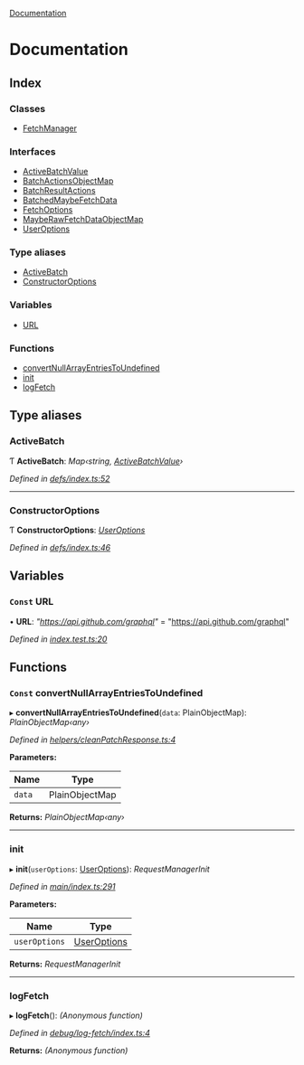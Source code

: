 [Documentation](README.md)

# Documentation

## Index

### Classes

* [FetchManager](classes/fetchmanager.md)

### Interfaces

* [ActiveBatchValue](interfaces/activebatchvalue.md)
* [BatchActionsObjectMap](interfaces/batchactionsobjectmap.md)
* [BatchResultActions](interfaces/batchresultactions.md)
* [BatchedMaybeFetchData](interfaces/batchedmaybefetchdata.md)
* [FetchOptions](interfaces/fetchoptions.md)
* [MaybeRawFetchDataObjectMap](interfaces/mayberawfetchdataobjectmap.md)
* [UserOptions](interfaces/useroptions.md)

### Type aliases

* [ActiveBatch](README.md#activebatch)
* [ConstructorOptions](README.md#constructoroptions)

### Variables

* [URL](README.md#const-url)

### Functions

* [convertNullArrayEntriesToUndefined](README.md#const-convertnullarrayentriestoundefined)
* [init](README.md#init)
* [logFetch](README.md#logfetch)

## Type aliases

###  ActiveBatch

Ƭ **ActiveBatch**: *Map‹string, [ActiveBatchValue](interfaces/activebatchvalue.md)›*

*Defined in [defs/index.ts:52](https://github.com/badbatch/graphql-box/blob/6465c5cc/packages/fetch-manager/src/defs/index.ts#L52)*

___

###  ConstructorOptions

Ƭ **ConstructorOptions**: *[UserOptions](interfaces/useroptions.md)*

*Defined in [defs/index.ts:46](https://github.com/badbatch/graphql-box/blob/6465c5cc/packages/fetch-manager/src/defs/index.ts#L46)*

## Variables

### `Const` URL

• **URL**: *"https://api.github.com/graphql"* = "https://api.github.com/graphql"

*Defined in [index.test.ts:20](https://github.com/badbatch/graphql-box/blob/6465c5cc/packages/fetch-manager/src/index.test.ts#L20)*

## Functions

### `Const` convertNullArrayEntriesToUndefined

▸ **convertNullArrayEntriesToUndefined**(`data`: PlainObjectMap): *PlainObjectMap‹any›*

*Defined in [helpers/cleanPatchResponse.ts:4](https://github.com/badbatch/graphql-box/blob/6465c5cc/packages/fetch-manager/src/helpers/cleanPatchResponse.ts#L4)*

**Parameters:**

Name | Type |
------ | ------ |
`data` | PlainObjectMap |

**Returns:** *PlainObjectMap‹any›*

___

###  init

▸ **init**(`userOptions`: [UserOptions](interfaces/useroptions.md)): *RequestManagerInit*

*Defined in [main/index.ts:291](https://github.com/badbatch/graphql-box/blob/6465c5cc/packages/fetch-manager/src/main/index.ts#L291)*

**Parameters:**

Name | Type |
------ | ------ |
`userOptions` | [UserOptions](interfaces/useroptions.md) |

**Returns:** *RequestManagerInit*

___

###  logFetch

▸ **logFetch**(): *(Anonymous function)*

*Defined in [debug/log-fetch/index.ts:4](https://github.com/badbatch/graphql-box/blob/6465c5cc/packages/fetch-manager/src/debug/log-fetch/index.ts#L4)*

**Returns:** *(Anonymous function)*
